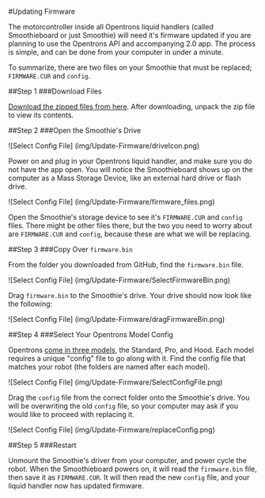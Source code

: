 #Updating Firmware

The motorcontroller inside all Opentrons liquid handlers (called Smoothieboard or just Smoothie) will need it's firmware updated if you are planning to use the Opentrons API and accompanying 2.0 app. The process is simple, and can be done from your computer in under a minute.

To summarize, there are two files on your Smoothie that must be replaced; `FIRMWARE.CUR` and `config`. 

##Step 1
###Download Files

[Download the zipped files from here](https://github.com/OpenTrons/smoothie-config/archive/1.2.0.zip). After downloading, unpack the zip file to view its contents.

##Step 2
###Open the Smoothie's Drive

![Select Config File] (img/Update-Firmware/driveIcon.png)

Power on and plug in your Opentrons liquid handler, and make sure you do not have the app open. You will notice the Smoothieboard shows up on the computer as a Mass Storage Device, like an external hard drive or flash drive.

![Select Config File] (img/Update-Firmware/firmware_files.png)

Open the Smoothie's storage device to see it's `FIRMWARE.CUR` and `config` files. There might be other files there, but the two you need to worry about are `FIRMWARE.CUR` and `config`, because these are what we will be replacing.

##Step 3
###Copy Over `firmware.bin`

From the folder you downloaded from GitHub, find the `firmware.bin` file.

![Select Config File] (img/Update-Firmware/SelectFirmwareBin.png)

Drag `firmware.bin` to the Smoothie's drive. Your drive should now look like the following:

![Select Config File] (img/Update-Firmware/dragFirmwareBin.png)

##Step 4
###Select Your Opentrons Model Config

Opentrons [come in three models](https://opentrons.com/robots), the Standard, Pro, and Hood. Each model requires a unique "config" file to go along with it. Find the config file that matches your robot (the folders are named after each model).

![Select Config File] (img/Update-Firmware/SelectConfigFile.png)

Drag the `config` file from the correct folder onto the Smoothie's drive. You will be overwriting the old `config` file, so your computer may ask if you would like to proceed with replacing it.

![Select Config File] (img/Update-Firmware/replaceConfig.png)

##Step 5
###Restart

Unmount the Smoothie's driver from your computer, and power cycle the robot. When the Smoothieboard powers on, it will read the `firmware.bin` file, then save it as `FIRMWARE.CUR`. It will then read the new `config` file, and your liquid handler now has updated firmware.
